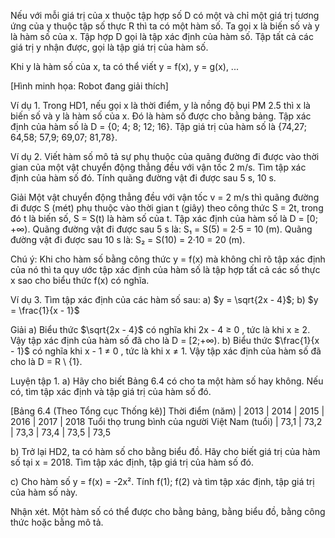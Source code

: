 Nếu với mỗi giá trị của x thuộc tập hợp số D có một và chỉ một giá trị tương ứng của y thuộc tập số thực R thì ta có một hàm số.
Ta gọi x là biến số và y là hàm số của x.
Tập hợp D gọi là tập xác định của hàm số.
Tập tất cả các giá trị y nhận được, gọi là tập giá trị của hàm số.

Khi y là hàm số của x, ta có thể viết
y = f(x), y = g(x), ...

[Hình minh họa: Robot đang giải thích]

Ví dụ 1. Trong HD1, nếu gọi x là thời điểm, y là nồng độ bụi PM 2.5 thì x là biến số và y là hàm số của x. Đó là hàm số được cho bằng bảng.
Tập xác định của hàm số là D = {0; 4; 8; 12; 16}.
Tập giá trị của hàm số là {74,27; 64,58; 57,9; 69,07; 81,78}.

Ví dụ 2. Viết hàm số mô tả sự phụ thuộc của quãng đường đi được vào thời gian của một vật chuyển động thẳng đều với vận tốc 2 m/s. Tìm tập xác định của hàm số đó. Tính quãng đường vật đi được sau 5 s, 10 s.

Giải
Một vật chuyển động thẳng đều với vận tốc v = 2 m/s thì quãng đường đi được S (mét) phụ thuộc vào thời gian t (giây) theo công thức S = 2t, trong đó t là biến số, S = S(t) là hàm số của t.
Tập xác định của hàm số là D = [0; +∞).
Quãng đường vật đi được sau 5 s là: S₁ = S(5) = 2·5 = 10 (m).
Quãng đường vật đi được sau 10 s là: S₂ = S(10) = 2·10 = 20 (m).

Chú ý: Khi cho hàm số bằng công thức y = f(x) mà không chỉ rõ tập xác định của nó thì ta quy ước tập xác định của hàm số là tập hợp tất cả các số thực x sao cho biểu thức f(x) có nghĩa.

Ví dụ 3. Tìm tập xác định của các hàm số sau:
a) $y = \sqrt{2x - 4}$;    b) $y = \frac{1}{x - 1}$

Giải
a) Biểu thức $\sqrt{2x - 4}$ có nghĩa khi 2x - 4 ≥ 0 , tức là khi x ≥ 2.
Vậy tập xác định của hàm số đã cho là D = [2;+∞).
b) Biểu thức $\frac{1}{x - 1}$ có nghĩa khi x - 1 ≠ 0 , tức là khi x ≠ 1.
Vậy tập xác định của hàm số đã cho là D = R \ {1}.

Luyện tập 1. a) Hãy cho biết Bảng 6.4 có cho ta một hàm số hay không. Nếu có, tìm tập xác định và tập giá trị của hàm số đó.

[Bảng 6.4 (Theo Tổng cục Thống kê)]
Thời điểm (năm) | 2013 | 2014 | 2015 | 2016 | 2017 | 2018
Tuổi thọ trung bình của người Việt Nam (tuổi) | 73,1 | 73,2 | 73,3 | 73,4 | 73,5 | 73,5

b) Trở lại HD2, ta có hàm số cho bằng biểu đồ. Hãy cho biết giá trị của hàm số tại x = 2018. Tìm tập xác định, tập giá trị của hàm số đó.

c) Cho hàm số y = f(x) = -2x². Tính f(1); f(2) và tìm tập xác định, tập giá trị của hàm số này.

Nhận xét. Một hàm số có thể được cho bằng bảng, bằng biểu đồ, bằng công thức hoặc bằng mô tả.
